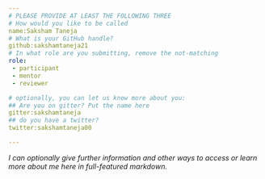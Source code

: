 ```yaml
---
# PLEASE PROVIDE AT LEAST THE FOLLOWING THREE
# How would you like to be called
name:Saksham Taneja 
# What is your GitHub handle?
github:sakshamtaneja21
# In what role are you submitting, remove the not-matching
role:
 - participant
 - mentor
 - reviewer

# optionally, you can let us know more about you:
## Are you on gitter? Put the name here
gitter:sakshamtaneja
## do you have a twitter?
twitter:sakshamtaneja00

---
```


_I can optionally give further information and other ways to access or learn more about me here in full-featured markdown._
